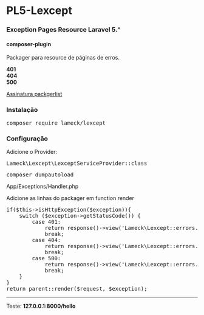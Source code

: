 # PL5-Lexcept

### Exception Pages Resource Laravel 5.^
#### composer-plugin

<p>Packager para resource de páginas de erros.</p>
<p><b>401</b><br><b>404</b><br><b>500</b></p>

<a href="https://packagist.org/packages/lameck/lexcept" target="_blank">Assinatura packgerlist</a>

### Instalação
<pre>
composer require lameck/lexcept
</pre>

### Configuração
<p>Adicione o Provider:</p>
<pre>
Lameck\Lexcept\LexceptServiceProvider::class
</pre>
<pre>composer dumpautoload</pre>
<p>App/Exceptions/Handler.php</p>
<p>Adicione as linhas do packager em function render</p>
<pre>
if($this->isHttpException($exception)){
    switch ($exception->getStatusCode()) {
        case 401:
            return response()->view('Lameck\Lexcept::errors.401');
            break;   
        case 404:
            return response()->view('Lameck\Lexcept::errors.404');
            break;
        case 500:
            return response()->view('Lameck\Lexcept::errors.500');
            break;                           
    }
}
return parent::render($request, $exception);
</pre>
<hr>
<p>Teste: <b>127.0.0.1:8000/hello</b></p>
